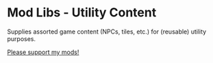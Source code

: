 # Mod Libs - Utility Content

Supplies assorted game content (NPCs, tiles, etc.) for (reusable) utility purposes.

[Please support my mods!](https://forums.terraria.org/index.php?threads/hamstars-mods-past-present-and-future.63713/)
